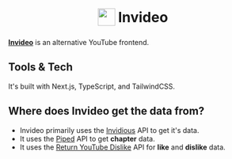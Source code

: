 <h1 align="center">
<sub>
<img  src="https://user-images.githubusercontent.com/63752541/190876262-201fee6a-2eb0-4941-95e9-c96ff2b294de.png"
      height="35"
      width="35">
</sub>
Invideo
</h1>

[**Invideo**](https://invideo.vercel.app/) is an alternative YouTube frontend.

## Tools & Tech
It's built with Next.js, TypeScript, and TailwindCSS.

## Where does Invideo get the data from?
- Invideo primarily uses the [Invidious](https://github.com/iv-org/invidious) API to get it's data. 
- It uses the [Piped](https://github.com/TeamPiped/Piped) API to get **chapter** data.
- It uses the [Return YouTube Dislike](https://github.com/Anarios/return-youtube-dislike) API for **like** and **dislike** data.
